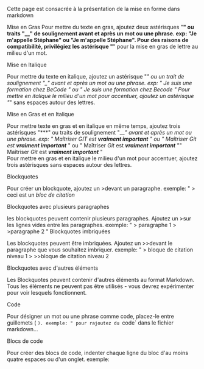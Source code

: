 Cette page est consacrée à la présentation de la mise en forme dans markdown

Mise en Gras
  Pour mettre du texte en gras, ajoutez deux astérisques "**" ou traits "__" de soulignement avant et après un mot ou une phrase.
    exp: "Je m'appelle **Stéphane**" ou "Je m'appelle __Stéphane__". 
  Pour des raisons de compatibilité, privilégiez les astérisque "**" pour la mise en gras de lettre au milieu d'un mot.

   
Mise en Italique

 Pour mettre du texte en italique, ajoutez un astérisque "*" ou un trait de soulignement "_" avant et après un mot ou une phrase.
    exp: " Je suis une formation chez *BeCode* " ou " Je suis une formation chez _Becode_ "
 Pour mettre en italique le milieu d'un mot pour accentuer, ajoutez un astérisque "*" sans espaces autour des lettres.

Mise en Gras et en Italique

 Pour mettre texte en gras et en italique en même temps, ajoutez trois astérisques "***" ou traits de soulignement "___" avant et après un mot ou une phrase. 
    exp: " Maîtriser *GIT* est ***vraiment important*** " ou " Maîtriser *Git* est __vraiment important___ " ou " Maîtriser *Git* est **_vraiment important_** "" Maîtriser *Git* est *__vraiment important__* "  
 Pour mettre en gras et en italique le milieu d'un mot pour accentuer, ajoutez trois astérisques sans espaces autour des lettres.

Blockquotes

 Pour créer un blockquote, ajoutez un >devant un paragraphe.
    exemple: " > ceci est un *bloc de citation*

Blockquotes avec plusieurs paragraphes

 les blockquotes peuvent contenir plusieurs paragraphes. Ajoutez un >sur les lignes vides entre les paragraphes.
    exemple: " > paragraphe 1
               > 
               >paragraphe 2
             "
Blockquotes imbriquées

 Les blockquotes peuvent être imbriquées. Ajoutez un >>devant le paragraphe que vous souhaitez imbriquer. 
    exemple: " > bloque de citation niveau 1
               >
               >>bloque de citation niveau 2

Blockquotes avec d'autres éléments

Les Blockquotes peuvent contenir d'autres éléments au format Markdown. Tous les éléments ne peuvent pas être utilisés - vous devrez expérimenter pour voir lesquels fonctionnent.

Code

 Pour désigner un mot ou une phrase comme code, placez-le entre guillemets ( `).
  exemple: " pour rajoutez du `code` dans le fichier markdown...

Blocs de code

 Pour créer des blocs de code, indenter chaque ligne du bloc d'au moins quatre espaces ou d'un onglet.
  exemple: 
  <html>
   <head></head>
   <body></body>
  </html>
  

